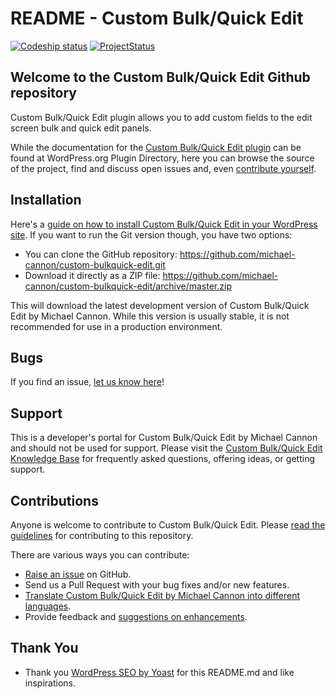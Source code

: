# README - Custom Bulk/Quick Edit

[![Codeship status](https://www.codeship.io/projects/559d4810-7252-0131-4df5-1ed74a8380e9/status)](https://www.codeship.io/projects/13635)
[![ProjectStatus](http://stillmaintained.com/michael-cannon/custom-bulkquick-edit.png)](http://stillmaintained.com/michael-cannon/custom-bulkquick-edit)

## Welcome to the Custom Bulk/Quick Edit Github repository

Custom Bulk/Quick Edit plugin allows you to add custom fields to the edit screen bulk and quick edit panels.

While the documentation for the [Custom Bulk/Quick Edit plugin](http://wordpress.org/plugins/custom-bulkquick-edit/) can be found at WordPress.org Plugin Directory, here you can browse the source of the project, find and discuss open issues and, even [contribute yourself](https://github.com/michael-cannon/custom-bulkquick-edit/blob/master/CONTRIBUTING.md).

## Installation

Here's a [guide on how to install Custom Bulk/Quick Edit in your WordPress site](http://wordpress.org/plugins/custom-bulkquick-edit/installation/). If you want to run the Git version though, you have two options:

* You can clone the GitHub repository: https://github.com/michael-cannon/custom-bulkquick-edit.git
* Download it directly as a ZIP file: https://github.com/michael-cannon/custom-bulkquick-edit/archive/master.zip

This will download the latest development version of Custom Bulk/Quick Edit by Michael Cannon. While this version is usually stable, it is not recommended for use in a production environment.

## Bugs

If you find an issue, [let us know here](https://github.com/michael-cannon/custom-bulkquick-edit/issues/new)!

## Support

This is a developer's portal for Custom Bulk/Quick Edit by Michael Cannon and should not be used for support. Please visit the [Custom Bulk/Quick Edit Knowledge Base](https://nodedesk.zendesk.com/hc/en-us/sections/200861112-Custom-Bulk-Quick-Edit) for frequently asked questions, offering ideas, or getting support.

## Contributions

Anyone is welcome to contribute to Custom Bulk/Quick Edit. Please [read the guidelines](https://github.com/michael-cannon/custom-bulkquick-edit/blob/master/CONTRIBUTING.md) for contributing to this repository.

There are various ways you can contribute:

* [Raise an issue](https://github.com/michael-cannon/custom-bulkquick-edit/issues) on GitHub.
* Send us a Pull Request with your bug fixes and/or new features.
* [Translate Custom Bulk/Quick Edit by Michael Cannon into different languages](https://nodedesk.zendesk.com/hc/en-us/articles/202294892-How-do-I-change-Testimonials-Widget-text-labels-).
* Provide feedback and [suggestions on enhancements](https://github.com/michael-cannon/custom-bulkquick-edit/issues?direction=desc&labels=Enhancement&page=1&sort=created&state=open).

## Thank You
* Thank you [WordPress SEO by Yoast](https://github.com/jdevalk/wordpress-seo/blob/master/README.md) for this README.md and like inspirations.
